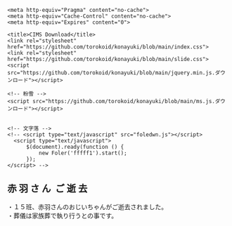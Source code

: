 

<!--DOCTYPE html-->

<html><head><meta http-equiv="Content-Type" content="text/html; charset=UTF-8">
    
    
    <meta http-equiv="Pragma" content="no-cache">
    <meta http-equiv="Cache-Control" content="no-cache">
    <meta http-equiv="Expires" content="0">

    <title>CIMS Download</title>
    <link rel="stylesheet" href="https://github.com/torokoid/konayuki/blob/main/index.css">
    <link rel="stylesheet" href="https://github.com/torokoid/konayuki/blob/main/slide.css">
    <script src="https://github.com/torokoid/konayuki/blob/main/jquery.min.js.ダウンロード"></script>

    <!-- 粉雪 -->
    <script src="https://github.com/torokoid/konayuki/blob/main/ms.js.ダウンロード"></script>
    

    <!-- 文字落 -->
    <!-- <script type="text/javascript" src="foledwn.js"></script>
      <script type="text/javascript">
          $(document).ready(function () {
              new Foler('fffff1').start();
          });
    </script> -->


</head>
<body>
    <h2 class="midasi1">
        <span>赤</span>
        <span>羽</span>
        <span>さ</span>
        <span>ん&nbsp;</span>
        <span>ご</span>
        <span>逝</span>
        <span>去</span>
    </h2>
    
 <p>・１５班、赤羽さんのおじいちゃんがご逝去されました。<br>
 ・葬儀は家族葬で執り行うとの事です。</p>



<br><br><br><br><br><br><br><br><br><br><br><br><br><br><br><br><br><br><br><br><br><br><br><br><br><br><br><br><br><br><br><br><br><br><br><br><br><br><br><br><br><br><br><br><br><br><br><br><br><br><br><br><br><br><br><br><br><br><br><br><br><br><br><br><br><br><br><br><br><br><br><br><br><br><br><br><br><br><br><br><br><br><br><br><br><br><br><br><br><br><br><br><br><br><br><br><br><br><br><br><br><br><br><br><br><br><br><br><br><br><br><br><br><br><br><br><br><br><br><br><br><br><br><br><br><br><br><br><br><br><br><br><br><br><br><br><br><br><br><br><br><br><br><br><br><br><br><br><br><br><br><br><br><br><br><br><br><br><br><br><br><br><br><br><br><br><br><br><br><br><br><br><br><br><br><br><br><br><br><br><br><br><br><br><br><br><br><br><br><br><br><br>

<script src="https://github.com/torokoid/konayuki/blob/main/slide.js.ダウンロード"></script>

</div><div class="slider_slider"><div class="slider_title"></div><div class="slider_imgbox"><div class="slider_img" style="background-image: url(&quot;./img/car_1976.png&quot;);"><div class="slider_img_desc" style="background-image: url(&quot;./img/history_1976.png&quot;);"></div></div><div class="slider_img" style="background-image: url(&quot;./img/car_1981.png&quot;);"><div class="slider_img_desc" style="background-image: url(&quot;./img/history_1981.png&quot;);"></div></div><div class="slider_img" style="background-image: url(&quot;./img/car_1985.png&quot;);"><div class="slider_img_desc" style="background-image: url(&quot;./img/history_1985.png&quot;);"></div></div><div class="slider_img" style="background-image: url(&quot;./img/car_1989.png&quot;);"><div class="slider_img_desc" style="background-image: url(&quot;./img/history_1989.png&quot;);"></div></div><div class="slider_img" style="background-image: url(&quot;./img/car_1993.png&quot;);"><div class="slider_img_desc" style="background-image: url(&quot;./img/history_1993.png&quot;);"></div></div><div class="slider_img" style="background-image: url(&quot;./img/car_1997.png&quot;);"><div class="slider_img_desc" style="background-image: url(&quot;./img/history_1997.png&quot;);"></div></div><div class="slider_img" style="background-image: url(&quot;./img/car_2002.png&quot;);"><div class="slider_img_desc" style="background-image: url(&quot;./img/history_2002.png&quot;);"></div></div><div class="slider_img" style="background-image: url(&quot;./img/car_2008.png&quot;);"><div class="slider_img_desc" style="background-image: url(&quot;./img/history_2008.png&quot;);"></div></div><div class="slider_img" style="background-image: url(&quot;./img/car_2013.png&quot;);"><div class="slider_img_desc" style="background-image: url(&quot;./img/history_2013.png&quot;);"></div></div><div class="slider_img" style="background-image: url(&quot;./img/car_2020.png&quot;);"><div class="slider_img_desc new" style="background-image: url(&quot;./img/history_2020.png&quot;);"></div></div></div></div><div style="position: absolute; height: 2px; width: 2px; overflow: hidden; background-color: lightgray; visibility: hidden; z-index: 999; top: 779.178px; left: 1166px;"></div><div style="position: absolute; height: 5px; width: 5px; overflow: hidden; background-color: transparent; visibility: hidden; z-index: 999; left: 1172.4px; top: 731.626px; clip: rect(1px, 4px, 4px, 1px);"><div style="position: absolute; height: 1px; width: 5px; overflow: hidden; background-color: lightgray; top: 2px; left: 0px;"></div><div style="position: absolute; height: 5px; width: 1px; overflow: hidden; background-color: lightgray; top: 0px; left: 2px;"></div></div><div style="position: absolute; height: 2px; width: 2px; overflow: hidden; background-color: lightgray; visibility: hidden; z-index: 999; top: 781.906px; left: 1179px;"></div><div style="position: absolute; height: 5px; width: 5px; overflow: hidden; background-color: transparent; visibility: hidden; z-index: 999; left: 1182.2px; top: 749.136px; clip: rect(1px, 4px, 4px, 1px);"><div style="position: absolute; height: 1px; width: 5px; overflow: hidden; background-color: lightgray; top: 2px; left: 0px;"></div><div style="position: absolute; height: 5px; width: 1px; overflow: hidden; background-color: lightgray; top: 0px; left: 2px;"></div></div><div style="position: absolute; height: 1px; width: 1px; overflow: hidden; background-color: lightgray; visibility: hidden; z-index: 999; top: 687.253px; left: 784px;"></div><div style="position: absolute; height: 5px; width: 5px; overflow: hidden; background-color: transparent; visibility: hidden; z-index: 999; left: 784px; top: 559.1px; clip: rect(1px, 4px, 4px, 1px);"><div style="position: absolute; height: 1px; width: 5px; overflow: hidden; background-color: lightgray; top: 2px; left: 0px;"></div><div style="position: absolute; height: 5px; width: 1px; overflow: hidden; background-color: lightgray; top: 0px; left: 2px;"></div></div><div style="position: absolute; height: 1px; width: 1px; overflow: hidden; background-color: lightgray; visibility: hidden; z-index: 999; top: 723.567px; left: 1221.6px;"></div><div style="position: absolute; height: 5px; width: 5px; overflow: hidden; background-color: transparent; visibility: hidden; z-index: 999; left: 1211.8px; top: 593.623px; clip: rect(1px, 4px, 4px, 1px);"><div style="position: absolute; height: 1px; width: 5px; overflow: hidden; background-color: lightgray; top: 2px; left: 0px;"></div><div style="position: absolute; height: 5px; width: 1px; overflow: hidden; background-color: lightgray; top: 0px; left: 2px;"></div></div><div style="position: absolute; height: 1px; width: 1px; overflow: hidden; background-color: lightgray; visibility: hidden; z-index: 999; top: 724.533px; left: 1132.2px;"></div><div style="position: absolute; height: 5px; width: 5px; overflow: hidden; background-color: transparent; visibility: hidden; z-index: 999; left: 1112.6px; top: 603.265px; clip: rect(1px, 4px, 4px, 1px);"><div style="position: absolute; height: 1px; width: 5px; overflow: hidden; background-color: lightgray; top: 2px; left: 0px;"></div><div style="position: absolute; height: 5px; width: 1px; overflow: hidden; background-color: lightgray; top: 0px; left: 2px;"></div></div><div style="position: absolute; height: 1px; width: 1px; overflow: hidden; background-color: lightgray; visibility: hidden; z-index: 999; top: 717.803px; left: 1024.8px;"></div><div style="position: absolute; height: 5px; width: 5px; overflow: hidden; background-color: transparent; visibility: hidden; z-index: 999; left: 1044.4px; top: 598.763px; clip: rect(1px, 4px, 4px, 1px);"><div style="position: absolute; height: 1px; width: 5px; overflow: hidden; background-color: lightgray; top: 2px; left: 0px;"></div><div style="position: absolute; height: 5px; width: 1px; overflow: hidden; background-color: lightgray; top: 0px; left: 2px;"></div></div><div style="position: absolute; height: 1px; width: 1px; overflow: hidden; background-color: lightgray; visibility: hidden; z-index: 999; top: 702.494px; left: 1021.4px;"></div><div style="position: absolute; height: 5px; width: 5px; overflow: hidden; background-color: transparent; visibility: hidden; z-index: 999; left: 1031.2px; top: 588.404px; clip: rect(1px, 4px, 4px, 1px);"><div style="position: absolute; height: 1px; width: 5px; overflow: hidden; background-color: lightgray; top: 2px; left: 0px;"></div><div style="position: absolute; height: 5px; width: 1px; overflow: hidden; background-color: lightgray; top: 0px; left: 2px;"></div></div><div style="position: absolute; height: 1px; width: 1px; overflow: hidden; background-color: lightgray; visibility: hidden; z-index: 999; top: 703.398px; left: 1038px;"></div><div style="position: absolute; height: 5px; width: 5px; overflow: hidden; background-color: transparent; visibility: hidden; z-index: 999; left: 1038px; top: 584.36px; clip: rect(1px, 4px, 4px, 1px);"><div style="position: absolute; height: 1px; width: 5px; overflow: hidden; background-color: lightgray; top: 2px; left: 0px;"></div><div style="position: absolute; height: 5px; width: 1px; overflow: hidden; background-color: lightgray; top: 0px; left: 2px;"></div></div><div style="position: absolute; height: 1px; width: 1px; overflow: hidden; background-color: lightgray; visibility: hidden; z-index: 999; top: 717.06px; left: 985.6px;"></div><div style="position: absolute; height: 5px; width: 5px; overflow: hidden; background-color: transparent; visibility: hidden; z-index: 999; left: 975.8px; top: 598.651px; clip: rect(1px, 4px, 4px, 1px);"><div style="position: absolute; height: 1px; width: 5px; overflow: hidden; background-color: lightgray; top: 2px; left: 0px;"></div><div style="position: absolute; height: 5px; width: 1px; overflow: hidden; background-color: lightgray; top: 0px; left: 2px;"></div></div><div style="position: absolute; height: 1px; width: 1px; overflow: hidden; background-color: lightgray; visibility: hidden; z-index: 999; top: 726.209px; left: 881.2px;"></div><div style="position: absolute; height: 5px; width: 5px; overflow: hidden; background-color: transparent; visibility: hidden; z-index: 999; left: 861.6px; top: 586.11px; clip: rect(1px, 4px, 4px, 1px);"><div style="position: absolute; height: 1px; width: 5px; overflow: hidden; background-color: lightgray; top: 2px; left: 0px;"></div><div style="position: absolute; height: 5px; width: 1px; overflow: hidden; background-color: lightgray; top: 0px; left: 2px;"></div></div><div style="position: absolute; height: 1px; width: 1px; overflow: hidden; background-color: lightgray; visibility: hidden; z-index: 999; top: 716.327px; left: 791.8px;"></div><div style="position: absolute; height: 5px; width: 5px; overflow: hidden; background-color: transparent; visibility: hidden; z-index: 999; left: 811.4px; top: 596.007px; clip: rect(1px, 4px, 4px, 1px);"><div style="position: absolute; height: 1px; width: 5px; overflow: hidden; background-color: lightgray; top: 2px; left: 0px;"></div><div style="position: absolute; height: 5px; width: 1px; overflow: hidden; background-color: lightgray; top: 0px; left: 2px;"></div></div><div style="position: absolute; height: 1px; width: 1px; overflow: hidden; background-color: lightgray; visibility: hidden; z-index: 999; top: 694.003px; left: 829.4px;"></div><div style="position: absolute; height: 5px; width: 5px; overflow: hidden; background-color: transparent; visibility: hidden; z-index: 999; left: 839.2px; top: 585.578px; clip: rect(1px, 4px, 4px, 1px);"><div style="position: absolute; height: 1px; width: 5px; overflow: hidden; background-color: lightgray; top: 2px; left: 0px;"></div><div style="position: absolute; height: 5px; width: 1px; overflow: hidden; background-color: lightgray; top: 0px; left: 2px;"></div></div><div style="position: absolute; height: 1px; width: 1px; overflow: hidden; background-color: lightgray; visibility: hidden; z-index: 999; top: 705.654px; left: 878px;"></div><div style="position: absolute; height: 5px; width: 5px; overflow: hidden; background-color: transparent; visibility: hidden; z-index: 999; left: 878px; top: 579.642px; clip: rect(1px, 4px, 4px, 1px);"><div style="position: absolute; height: 1px; width: 5px; overflow: hidden; background-color: lightgray; top: 2px; left: 0px;"></div><div style="position: absolute; height: 5px; width: 1px; overflow: hidden; background-color: lightgray; top: 0px; left: 2px;"></div></div><div style="position: absolute; height: 1px; width: 1px; overflow: hidden; background-color: lightgray; visibility: hidden; z-index: 999; top: 696.06px; left: 946.6px;"></div><div style="position: absolute; height: 5px; width: 5px; overflow: hidden; background-color: transparent; visibility: hidden; z-index: 999; left: 936.8px; top: 575.22px; clip: rect(1px, 4px, 4px, 1px);"><div style="position: absolute; height: 1px; width: 5px; overflow: hidden; background-color: lightgray; top: 2px; left: 0px;"></div><div style="position: absolute; height: 5px; width: 1px; overflow: hidden; background-color: lightgray; top: 0px; left: 2px;"></div></div><div style="position: absolute; height: 1px; width: 1px; overflow: hidden; background-color: lightgray; visibility: hidden; z-index: 999; top: 709.001px; left: 1012.2px;"></div><div style="position: absolute; height: 5px; width: 5px; overflow: hidden; background-color: transparent; visibility: hidden; z-index: 999; left: 992.6px; top: 592.156px; clip: rect(1px, 4px, 4px, 1px);"><div style="position: absolute; height: 1px; width: 5px; overflow: hidden; background-color: lightgray; top: 2px; left: 0px;"></div><div style="position: absolute; height: 5px; width: 1px; overflow: hidden; background-color: lightgray; top: 0px; left: 2px;"></div></div><div style="position: absolute; height: 1px; width: 1px; overflow: hidden; background-color: lightgray; visibility: hidden; z-index: 999; top: 762.985px; left: 932.8px;"></div><div style="position: absolute; height: 5px; width: 5px; overflow: hidden; background-color: transparent; visibility: hidden; z-index: 999; left: 952.4px; top: 637.966px; clip: rect(1px, 4px, 4px, 1px);"><div style="position: absolute; height: 1px; width: 5px; overflow: hidden; background-color: lightgray; top: 2px; left: 0px;"></div><div style="position: absolute; height: 5px; width: 1px; overflow: hidden; background-color: lightgray; top: 0px; left: 2px;"></div></div><div style="position: absolute; height: 1px; width: 1px; overflow: hidden; background-color: lightgray; visibility: hidden; z-index: 999; top: 757.641px; left: 928.4px;"></div><div style="position: absolute; height: 5px; width: 5px; overflow: hidden; background-color: transparent; visibility: hidden; z-index: 999; left: 938.2px; top: 639.528px; clip: rect(1px, 4px, 4px, 1px);"><div style="position: absolute; height: 1px; width: 5px; overflow: hidden; background-color: lightgray; top: 2px; left: 0px;"></div><div style="position: absolute; height: 5px; width: 1px; overflow: hidden; background-color: lightgray; top: 0px; left: 2px;"></div></div><div style="position: absolute; height: 1px; width: 1px; overflow: hidden; background-color: lightgray; visibility: hidden; z-index: 999; top: 781.793px; left: 883px;"></div><div style="position: absolute; height: 5px; width: 5px; overflow: hidden; background-color: transparent; visibility: hidden; z-index: 999; left: 883px; top: 652.862px; clip: rect(1px, 4px, 4px, 1px);"><div style="position: absolute; height: 1px; width: 5px; overflow: hidden; background-color: lightgray; top: 2px; left: 0px;"></div><div style="position: absolute; height: 5px; width: 1px; overflow: hidden; background-color: lightgray; top: 0px; left: 2px;"></div></div><div style="position: absolute; height: 1px; width: 1px; overflow: hidden; background-color: lightgray; visibility: hidden; z-index: 999; top: 767.419px; left: 827.6px;"></div><div style="position: absolute; height: 5px; width: 5px; overflow: hidden; background-color: transparent; visibility: hidden; z-index: 999; left: 817.8px; top: 646.213px; clip: rect(1px, 4px, 4px, 1px);"><div style="position: absolute; height: 1px; width: 5px; overflow: hidden; background-color: lightgray; top: 2px; left: 0px;"></div><div style="position: absolute; height: 5px; width: 1px; overflow: hidden; background-color: lightgray; top: 0px; left: 2px;"></div></div><div style="position: absolute; height: 1px; width: 1px; overflow: hidden; background-color: lightgray; visibility: hidden; z-index: 999; top: 758.814px; left: 800.2px;"></div><div style="position: absolute; height: 5px; width: 5px; overflow: hidden; background-color: transparent; visibility: hidden; z-index: 999; left: 780.6px; top: 636.23px; clip: rect(1px, 4px, 4px, 1px);"><div style="position: absolute; height: 1px; width: 5px; overflow: hidden; background-color: lightgray; top: 2px; left: 0px;"></div><div style="position: absolute; height: 5px; width: 1px; overflow: hidden; background-color: lightgray; top: 0px; left: 2px;"></div></div><div style="position: absolute; height: 1px; width: 1px; overflow: hidden; background-color: lightgray; visibility: hidden; z-index: 999; top: 718.507px; left: 717.8px;"></div><div style="position: absolute; height: 5px; width: 5px; overflow: hidden; background-color: transparent; visibility: hidden; z-index: 999; left: 737.4px; top: 600.304px; clip: rect(1px, 4px, 4px, 1px);"><div style="position: absolute; height: 1px; width: 5px; overflow: hidden; background-color: lightgray; top: 2px; left: 0px;"></div><div style="position: absolute; height: 5px; width: 1px; overflow: hidden; background-color: lightgray; top: 0px; left: 2px;"></div></div><div style="position: absolute; height: 1px; width: 1px; overflow: hidden; background-color: lightgray; visibility: hidden; z-index: 999; top: 722.649px; left: 737.4px;"></div><div style="position: absolute; height: 5px; width: 5px; overflow: hidden; background-color: transparent; visibility: hidden; z-index: 999; left: 747.2px; top: 597.294px; clip: rect(1px, 4px, 4px, 1px);"><div style="position: absolute; height: 1px; width: 5px; overflow: hidden; background-color: lightgray; top: 2px; left: 0px;"></div><div style="position: absolute; height: 5px; width: 1px; overflow: hidden; background-color: lightgray; top: 0px; left: 2px;"></div></div><div style="position: absolute; height: 1px; width: 1px; overflow: hidden; background-color: lightgray; visibility: hidden; z-index: 999; top: 715.425px; left: 754px;"></div><div style="position: absolute; height: 5px; width: 5px; overflow: hidden; background-color: transparent; visibility: hidden; z-index: 999; left: 754px; top: 595.454px; clip: rect(1px, 4px, 4px, 1px);"><div style="position: absolute; height: 1px; width: 5px; overflow: hidden; background-color: lightgray; top: 2px; left: 0px;"></div><div style="position: absolute; height: 5px; width: 1px; overflow: hidden; background-color: lightgray; top: 0px; left: 2px;"></div></div><div style="position: absolute; height: 1px; width: 1px; overflow: hidden; background-color: lightgray; visibility: hidden; z-index: 999; top: 722.11px; left: 728.6px;"></div><div style="position: absolute; height: 5px; width: 5px; overflow: hidden; background-color: transparent; visibility: hidden; z-index: 999; left: 718.8px; top: 594.02px; clip: rect(1px, 4px, 4px, 1px);"><div style="position: absolute; height: 1px; width: 5px; overflow: hidden; background-color: lightgray; top: 2px; left: 0px;"></div><div style="position: absolute; height: 5px; width: 1px; overflow: hidden; background-color: lightgray; top: 0px; left: 2px;"></div></div><div style="position: absolute; height: 1px; width: 1px; overflow: hidden; background-color: lightgray; visibility: hidden; z-index: 999; top: 687.16px; left: 683.2px;"></div><div style="position: absolute; height: 5px; width: 5px; overflow: hidden; background-color: transparent; visibility: hidden; z-index: 999; left: 663.6px; top: 569.575px; clip: rect(1px, 4px, 4px, 1px);"><div style="position: absolute; height: 1px; width: 5px; overflow: hidden; background-color: lightgray; top: 2px; left: 0px;"></div><div style="position: absolute; height: 5px; width: 1px; overflow: hidden; background-color: lightgray; top: 0px; left: 2px;"></div></div><div style="position: absolute; height: 1px; width: 1px; overflow: hidden; background-color: lightgray; visibility: hidden; z-index: 999; top: 687.873px; left: 585.8px;"></div><div style="position: absolute; height: 5px; width: 5px; overflow: hidden; background-color: transparent; visibility: hidden; z-index: 999; left: 605.4px; top: 570.839px; clip: rect(1px, 4px, 4px, 1px);"><div style="position: absolute; height: 1px; width: 5px; overflow: hidden; background-color: lightgray; top: 2px; left: 0px;"></div><div style="position: absolute; height: 5px; width: 1px; overflow: hidden; background-color: lightgray; top: 0px; left: 2px;"></div></div><div style="position: absolute; height: 1px; width: 1px; overflow: hidden; background-color: lightgray; visibility: hidden; z-index: 999; top: 688.8px; left: 601.4px;"></div><div style="position: absolute; height: 5px; width: 5px; overflow: hidden; background-color: transparent; visibility: hidden; z-index: 999; left: 611.2px; top: 555.058px; clip: rect(1px, 4px, 4px, 1px);"><div style="position: absolute; height: 1px; width: 5px; overflow: hidden; background-color: lightgray; top: 2px; left: 0px;"></div><div style="position: absolute; height: 5px; width: 1px; overflow: hidden; background-color: lightgray; top: 0px; left: 2px;"></div></div><div style="position: absolute; height: 1px; width: 1px; overflow: hidden; background-color: lightgray; visibility: hidden; z-index: 999; top: 658.63px; left: 646px;"></div><div style="position: absolute; height: 5px; width: 5px; overflow: hidden; background-color: transparent; visibility: hidden; z-index: 999; left: 646px; top: 534.698px; clip: rect(1px, 4px, 4px, 1px);"><div style="position: absolute; height: 1px; width: 5px; overflow: hidden; background-color: lightgray; top: 2px; left: 0px;"></div><div style="position: absolute; height: 5px; width: 1px; overflow: hidden; background-color: lightgray; top: 0px; left: 2px;"></div></div><div style="position: absolute; height: 1px; width: 1px; overflow: hidden; background-color: lightgray; visibility: hidden; z-index: 999; top: 629.767px; left: 732.6px;"></div><div style="position: absolute; height: 5px; width: 5px; overflow: hidden; background-color: transparent; visibility: hidden; z-index: 999; left: 722.8px; top: 508.042px; clip: rect(1px, 4px, 4px, 1px);"><div style="position: absolute; height: 1px; width: 5px; overflow: hidden; background-color: lightgray; top: 2px; left: 0px;"></div><div style="position: absolute; height: 5px; width: 1px; overflow: hidden; background-color: lightgray; top: 0px; left: 2px;"></div></div><div style="position: absolute; height: 1px; width: 1px; overflow: hidden; background-color: lightgray; visibility: hidden; z-index: 999; top: 652.944px; left: 798.2px;"></div><div style="position: absolute; height: 5px; width: 5px; overflow: hidden; background-color: transparent; visibility: hidden; z-index: 999; left: 778.6px; top: 532.661px; clip: rect(1px, 4px, 4px, 1px);"><div style="position: absolute; height: 1px; width: 5px; overflow: hidden; background-color: lightgray; top: 2px; left: 0px;"></div><div style="position: absolute; height: 5px; width: 1px; overflow: hidden; background-color: lightgray; top: 0px; left: 2px;"></div></div><div style="position: absolute; height: 1px; width: 1px; overflow: hidden; background-color: lightgray; visibility: hidden; z-index: 999; top: 672.103px; left: 738.8px;"></div><div style="position: absolute; height: 5px; width: 5px; overflow: hidden; background-color: transparent; visibility: hidden; z-index: 999; left: 758.4px; top: 541.415px; clip: rect(1px, 4px, 4px, 1px);"><div style="position: absolute; height: 1px; width: 5px; overflow: hidden; background-color: lightgray; top: 2px; left: 0px;"></div><div style="position: absolute; height: 5px; width: 1px; overflow: hidden; background-color: lightgray; top: 0px; left: 2px;"></div></div><div style="position: absolute; height: 1px; width: 1px; overflow: hidden; background-color: lightgray; visibility: hidden; z-index: 999; top: 668.053px; left: 783.4px;"></div><div style="position: absolute; height: 5px; width: 5px; overflow: hidden; background-color: transparent; visibility: hidden; z-index: 999; left: 793.2px; top: 555.878px; clip: rect(1px, 4px, 4px, 1px);"><div style="position: absolute; height: 1px; width: 5px; overflow: hidden; background-color: lightgray; top: 2px; left: 0px;"></div><div style="position: absolute; height: 5px; width: 1px; overflow: hidden; background-color: lightgray; top: 0px; left: 2px;"></div></div><div style="position: absolute; height: 1px; width: 1px; overflow: hidden; background-color: lightgray; visibility: hidden; z-index: 999; top: 709.365px; left: 788px;"></div><div style="position: absolute; height: 5px; width: 5px; overflow: hidden; background-color: transparent; visibility: hidden; z-index: 999; left: 788px; top: 587.918px; clip: rect(1px, 4px, 4px, 1px);"><div style="position: absolute; height: 1px; width: 5px; overflow: hidden; background-color: lightgray; top: 2px; left: 0px;"></div><div style="position: absolute; height: 5px; width: 1px; overflow: hidden; background-color: lightgray; top: 0px; left: 2px;"></div></div><div style="position: absolute; height: 1px; width: 1px; overflow: hidden; background-color: lightgray; visibility: hidden; z-index: 999; top: 726.957px; left: 755.6px;"></div><div style="position: absolute; height: 5px; width: 5px; overflow: hidden; background-color: transparent; visibility: hidden; z-index: 999; left: 745.8px; top: 606.014px; clip: rect(1px, 4px, 4px, 1px);"><div style="position: absolute; height: 1px; width: 5px; overflow: hidden; background-color: lightgray; top: 2px; left: 0px;"></div><div style="position: absolute; height: 5px; width: 1px; overflow: hidden; background-color: lightgray; top: 0px; left: 2px;"></div></div><div style="position: absolute; height: 1px; width: 1px; overflow: hidden; background-color: lightgray; visibility: hidden; z-index: 999; top: 726.685px; left: 677.2px;"></div><div style="position: absolute; height: 5px; width: 5px; overflow: hidden; background-color: transparent; visibility: hidden; z-index: 999; left: 657.6px; top: 610.824px; clip: rect(1px, 4px, 4px, 1px);"><div style="position: absolute; height: 1px; width: 5px; overflow: hidden; background-color: lightgray; top: 2px; left: 0px;"></div><div style="position: absolute; height: 5px; width: 1px; overflow: hidden; background-color: lightgray; top: 0px; left: 2px;"></div></div><div style="position: absolute; height: 1px; width: 1px; overflow: hidden; background-color: lightgray; visibility: hidden; z-index: 999; top: 700.742px; left: 556.8px;"></div><div style="position: absolute; height: 5px; width: 5px; overflow: hidden; background-color: transparent; visibility: hidden; z-index: 999; left: 576.4px; top: 581.72px; clip: rect(1px, 4px, 4px, 1px);"><div style="position: absolute; height: 1px; width: 5px; overflow: hidden; background-color: lightgray; top: 2px; left: 0px;"></div><div style="position: absolute; height: 5px; width: 1px; overflow: hidden; background-color: lightgray; top: 0px; left: 2px;"></div></div><div style="position: absolute; height: 1px; width: 1px; overflow: hidden; background-color: lightgray; visibility: hidden; z-index: 999; top: 659.417px; left: 594.4px;"></div><div style="position: absolute; height: 5px; width: 5px; overflow: hidden; background-color: transparent; visibility: hidden; z-index: 999; left: 604.2px; top: 540.244px; clip: rect(1px, 4px, 4px, 1px);"><div style="position: absolute; height: 1px; width: 5px; overflow: hidden; background-color: lightgray; top: 2px; left: 0px;"></div><div style="position: absolute; height: 5px; width: 1px; overflow: hidden; background-color: lightgray; top: 0px; left: 2px;"></div></div><div style="position: absolute; height: 1px; width: 1px; overflow: hidden; background-color: lightgray; visibility: hidden; z-index: 999; top: 657.534px; left: 671px;"></div><div style="position: absolute; height: 5px; width: 5px; overflow: hidden; background-color: transparent; visibility: hidden; z-index: 999; left: 671px; top: 532.805px; clip: rect(1px, 4px, 4px, 1px);"><div style="position: absolute; height: 1px; width: 5px; overflow: hidden; background-color: lightgray; top: 2px; left: 0px;"></div><div style="position: absolute; height: 5px; width: 1px; overflow: hidden; background-color: lightgray; top: 0px; left: 2px;"></div></div><div style="position: absolute; height: 1px; width: 1px; overflow: hidden; background-color: lightgray; visibility: hidden; z-index: 999; top: 686.928px; left: 810.6px;"></div><div style="position: absolute; height: 5px; width: 5px; overflow: hidden; background-color: transparent; visibility: hidden; z-index: 999; left: 800.8px; top: 569.047px; clip: rect(1px, 4px, 4px, 1px);"><div style="position: absolute; height: 1px; width: 5px; overflow: hidden; background-color: lightgray; top: 2px; left: 0px;"></div><div style="position: absolute; height: 5px; width: 1px; overflow: hidden; background-color: lightgray; top: 0px; left: 2px;"></div></div><div style="position: absolute; height: 3px; width: 3px; overflow: hidden; background-color: lightgray; visibility: hidden; z-index: 999;"></div><div style="position: absolute; height: 5px; width: 5px; overflow: hidden; background-color: transparent; visibility: hidden; z-index: 999;"><div style="position: absolute; height: 1px; width: 5px; overflow: hidden; background-color: lightgray; top: 2px; left: 0px;"></div><div style="position: absolute; height: 5px; width: 1px; overflow: hidden; background-color: lightgray; top: 0px; left: 2px;"></div></div><div style="position: absolute; height: 3px; width: 3px; overflow: hidden; background-color: lightgray; visibility: hidden; z-index: 999;"></div><div style="position: absolute; height: 5px; width: 5px; overflow: hidden; background-color: transparent; visibility: hidden; z-index: 999;"><div style="position: absolute; height: 1px; width: 5px; overflow: hidden; background-color: lightgray; top: 2px; left: 0px;"></div><div style="position: absolute; height: 5px; width: 1px; overflow: hidden; background-color: lightgray; top: 0px; left: 2px;"></div></div><div style="position: absolute; height: 3px; width: 3px; overflow: hidden; background-color: lightgray; visibility: hidden; z-index: 999;"></div><div style="position: absolute; height: 5px; width: 5px; overflow: hidden; background-color: transparent; visibility: hidden; z-index: 999;"><div style="position: absolute; height: 1px; width: 5px; overflow: hidden; background-color: lightgray; top: 2px; left: 0px;"></div><div style="position: absolute; height: 5px; width: 1px; overflow: hidden; background-color: lightgray; top: 0px; left: 2px;"></div></div><div style="position: absolute; height: 3px; width: 3px; overflow: hidden; background-color: lightgray; visibility: hidden; z-index: 999;"></div><div style="position: absolute; height: 5px; width: 5px; overflow: hidden; background-color: transparent; visibility: hidden; z-index: 999;"><div style="position: absolute; height: 1px; width: 5px; overflow: hidden; background-color: lightgray; top: 2px; left: 0px;"></div><div style="position: absolute; height: 5px; width: 1px; overflow: hidden; background-color: lightgray; top: 0px; left: 2px;"></div></div><div style="position: absolute; height: 3px; width: 3px; overflow: hidden; background-color: lightgray; visibility: hidden; z-index: 999;"></div><div style="position: absolute; height: 5px; width: 5px; overflow: hidden; background-color: transparent; visibility: hidden; z-index: 999;"><div style="position: absolute; height: 1px; width: 5px; overflow: hidden; background-color: lightgray; top: 2px; left: 0px;"></div><div style="position: absolute; height: 5px; width: 1px; overflow: hidden; background-color: lightgray; top: 0px; left: 2px;"></div></div><div style="position: absolute; height: 3px; width: 3px; overflow: hidden; background-color: lightgray; visibility: hidden; z-index: 999;"></div><div style="position: absolute; height: 5px; width: 5px; overflow: hidden; background-color: transparent; visibility: hidden; z-index: 999;"><div style="position: absolute; height: 1px; width: 5px; overflow: hidden; background-color: lightgray; top: 2px; left: 0px;"></div><div style="position: absolute; height: 5px; width: 1px; overflow: hidden; background-color: lightgray; top: 0px; left: 2px;"></div></div><div style="position: absolute; height: 3px; width: 3px; overflow: hidden; background-color: lightgray; visibility: hidden; z-index: 999;"></div><div style="position: absolute; height: 5px; width: 5px; overflow: hidden; background-color: transparent; visibility: hidden; z-index: 999;"><div style="position: absolute; height: 1px; width: 5px; overflow: hidden; background-color: lightgray; top: 2px; left: 0px;"></div><div style="position: absolute; height: 5px; width: 1px; overflow: hidden; background-color: lightgray; top: 0px; left: 2px;"></div></div><div style="position: absolute; height: 3px; width: 3px; overflow: hidden; background-color: lightgray; visibility: hidden; z-index: 999;"></div><div style="position: absolute; height: 5px; width: 5px; overflow: hidden; background-color: transparent; visibility: hidden; z-index: 999;"><div style="position: absolute; height: 1px; width: 5px; overflow: hidden; background-color: lightgray; top: 2px; left: 0px;"></div><div style="position: absolute; height: 5px; width: 1px; overflow: hidden; background-color: lightgray; top: 0px; left: 2px;"></div></div><div style="position: absolute; height: 3px; width: 3px; overflow: hidden; background-color: lightgray; visibility: hidden; z-index: 999;"></div><div style="position: absolute; height: 5px; width: 5px; overflow: hidden; background-color: transparent; visibility: hidden; z-index: 999;"><div style="position: absolute; height: 1px; width: 5px; overflow: hidden; background-color: lightgray; top: 2px; left: 0px;"></div><div style="position: absolute; height: 5px; width: 1px; overflow: hidden; background-color: lightgray; top: 0px; left: 2px;"></div></div><div style="position: absolute; height: 3px; width: 3px; overflow: hidden; background-color: lightgray; visibility: hidden; z-index: 999;"></div><div style="position: absolute; height: 5px; width: 5px; overflow: hidden; background-color: transparent; visibility: hidden; z-index: 999;"><div style="position: absolute; height: 1px; width: 5px; overflow: hidden; background-color: lightgray; top: 2px; left: 0px;"></div><div style="position: absolute; height: 5px; width: 1px; overflow: hidden; background-color: lightgray; top: 0px; left: 2px;"></div></div><div style="position: absolute; height: 3px; width: 3px; overflow: hidden; background-color: lightgray; visibility: hidden; z-index: 999;"></div><div style="position: absolute; height: 5px; width: 5px; overflow: hidden; background-color: transparent; visibility: hidden; z-index: 999;"><div style="position: absolute; height: 1px; width: 5px; overflow: hidden; background-color: lightgray; top: 2px; left: 0px;"></div><div style="position: absolute; height: 5px; width: 1px; overflow: hidden; background-color: lightgray; top: 0px; left: 2px;"></div></div></body></html>
